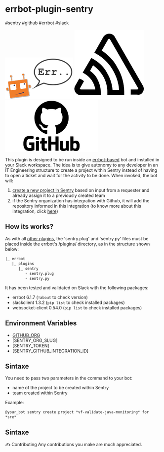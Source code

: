 # errbot-plugin-sentry

#sentry #github #errbot #slack

![errbot](images/err_speech.png)
![sentry](images/sentry.png)
![github](images/github.png)

This plugin is designed to be run inside an [errbot-based](https://errbot.readthedocs.io/en/latest/) bot and installed in your Slack workspace. The idea is to give autonomy to any developer in an IT Engineering structure to create a project within Sentry instead of having to open a ticket and wait for the activity to be done. When invoked, the bot  will:

1. [create a new project in Sentry](https://docs.sentry.io/product/sentry-basics/guides/integrate-frontend/create-new-project/) based on input from a requester and already assign it to a previously created team
2. if the Sentry organization has integration with Github, it will add the repository informed in this integration (to know more about this integration, click [here](https://sentry.io/integrations/github/))

## How its works?
As with all [other plugins](https://github.com/topics/errbot-plugins), the 'sentry.plug' and 'sentry.py' files must be placed inside the errbot's /plugins/<your-directory-plugin-name> directory, as in the structure shown below:
```
|_ errbot
   |_ plugins
      |_ sentry
         - sentry.plug
         - sentry.py
```

It has been tested and validated on Slack with the following packages:
- errbot 6.1.7 (`!about` to check version)
- slackclient 1.3.2 (`pip list` to check installed packages)
- websocket-client 0.54.0 (`pip list` to check installed packages)

## Environment Variables
- [GITHUB_ORG](https://docs.github.com/en/account-and-profile/setting-up-and-managing-your-github-user-account/managing-your-membership-in-organizations/accessing-an-organization)
- [SENTRY_ORG_SLUG]
- [SENTRY_TOKEN]
- [SENTRY_GITHUB_INTEGRATION_ID]

## Sintaxe
You need to pass two parameters in the command to your bot:
- name of the project to be created within Sentry
- team created within Sentry

Example:
```
@your_bot sentry create project *vf-validate-java-monitoring* for *sre*
```

## Sintaxe


✍️ Contributing
Any contributions you make are much appreciated.
